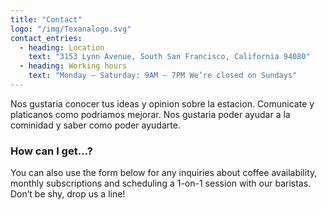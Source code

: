 ```yaml
---
title: "Contact"
logo: "/img/Texanalogo.svg"
contact_entries:
  - heading: Location
    text: "3153 Lynn Avenue, South San Francisco, California 94080"
  - heading: Working hours
    text: "Monday – Saturday: 9AM – 7PM We’re closed on Sundays"
---
```


Nos gustaria conocer tus ideas y opinion sobre la estacion. Comunicate y platicanos como podriamos mejorar. Nos gustaria poder ayudar a la cominidad y saber como poder ayudarte.

<h3 class="f4 b lh-title mb2">How can I get…?</h3>

You can also use the form below for any inquiries about coffee
availability, monthly subscriptions and scheduling a 1-on-1 session
with our baristas. Don’t be shy, drop us a line!
